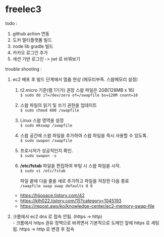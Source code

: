 # freelec3

todo : 
  1. github action 연동
  2. 도커 멀티플랫폼 빌드
  3. node lib gradle 빌드
  4. 카카오 로그인 추가
  5. 세션 기반 로그인 -> jwt 로 바꿔보기

trouble shooting :
  1. ec2 배포 후 빌드 단계에서 멈춤 현상 (메모리부족. 스왑메모리 설정)  
     1. t2.micro 기준(램 1기가) 권장 스왑 파일은 2GB(128MB x 16)  
    ```$ sudo dd if=/dev/zero of=/swapfile bs=128M count=16```  
     2. 스왑 파일의 읽기 및 쓰기 권한을 업데이트    
    ```$ sudo chmod 600 /swapfile```  
     3. Linux 스왑 영역을 설정  
    ```$ sudo mkswap /swapfile```  
     4. 스왑 공간에 스왑 파일을 추가하여 스왑 파일을 즉시 사용할 수 있도록.  
     ```$ sudo swapon /swapfile```  
     5. 프로시저가 성공적인지 확인.  
     ```$ sudo swapon -s```  
     6. **/etc/fstab** 파일을 편집하여 부팅 시 스왑 파일을 시작.  
     ```$ sudo vi /etc/fstab```  
     
        파일 끝에 다음 줄을 새로 추가하고 파일을 저장한 다음 종료  
     ```/swapfile swap swap defaults 0 0```  
     
     - https://hjjooace.tistory.com/42  
     - https://kth022.tistory.com/15?category=1045193  
     - https://repost.aws/ko/knowledge-center/ec2-memory-swap-file

  2. 크롬에서 ec2 dns 로 접속 안됨. (https -> http)  
    - 크롬에서 https 권유 정책으로 바뀌면서 기본적으로 도메인 앞에 https 로 세팅됨. https -> http 로 변경 후 접속
